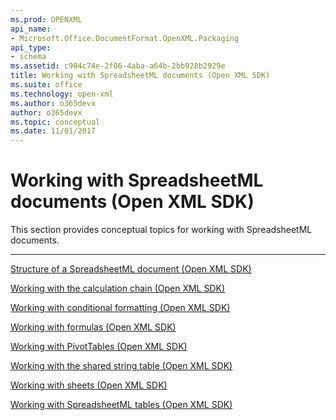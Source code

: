 ```yaml
---
ms.prod: OPENXML
api_name:
- Microsoft.Office.DocumentFormat.OpenXML.Packaging
api_type:
- schema
ms.assetid: c984c74e-2f06-4aba-a64b-2bb928b2929e
title: Working with SpreadsheetML documents (Open XML SDK)
ms.suite: office
ms.technology: open-xml
ms.author: o365devx
author: o365devx
ms.topic: conceptual
ms.date: 11/01/2017
---
```

# Working with SpreadsheetML documents (Open XML SDK)

This section provides conceptual topics for working with SpreadsheetML
documents.


--------------------------------------------------------------------------------

[Structure of a SpreadsheetML document (Open XML SDK)](structure-of-a-spreadsheetml-document.md)  

[Working with the calculation chain (Open XML SDK)](working-with-the-calculation-chain.md)  

[Working with conditional formatting (Open XML SDK)](working-with-conditional-formatting.md)  

[Working with formulas (Open XML SDK)](working-with-formulas.md)  

[Working with PivotTables (Open XML SDK)](working-with-pivottables.md)  

[Working with the shared string table (Open XML SDK)](working-with-the-shared-string-table.md)  

[Working with sheets (Open XML SDK)](working-with-sheets.md)  

[Working with SpreadsheetML tables (Open XML SDK)](working-with-tables-1.md)  
